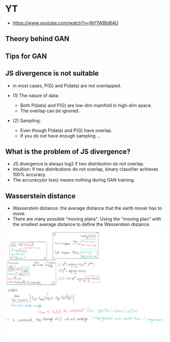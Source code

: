 # YT  
  * https://www.youtube.com/watch?v=jNY1WBb8l4U  

## Theory behind GAN  


## Tips for GAN  
## JS divergence is not suitable  

 * in most cases, P(G) and P(data) are not overlapped.  
 * (1) The nature of data:  
   * Both P(data) and P(G) are low-dim mainfold in high-dim space.  
   * The overlap can be ignored.  
 
 * (2) Sampling:  
   * Even though P(data) and P(G) have overlap.  
   * If you do not have enough sampling ...  
 
 
## What is the problem of JS divergence?  

 * JS divergence is always log2 if two distribution do not overlap.  
 * Intuition: If two distributions do not overlap, binary classifier achieves 100% accuracy.  
 * The accuracy(or loss) means nothing during GAN training.  

## Wasserstein distance  
 
 * Wasserstein distance: the average distance that the earth mover has to move.  
 * There are many possible "moving plans". Using the "moving plan" with the smallest average distance to define the Wasserstein distance.  
 
![Image of Yaktocat](https://github.com/ting-chih/NTU-ML2021spring/blob/main/image/theory%20gan%20and%20wgan.png)  
